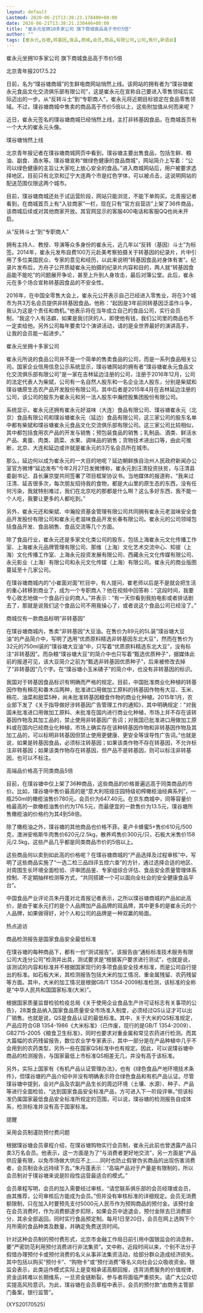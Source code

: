 ```yaml
---
layout: default
Lastmod: 2020-06-21T13:38:23.178400+00:00
date: 2020-06-21T13:38:21.230446+00:00
title: "崔永元坐拥10多家公司 旗下商城食品高于市价5倍"
author: ""
tags: [崔永元,谷塘,转基因,食品,商城,会员,商品,有限公司,公司,售价,新语丝]
---
```


崔永元坐拥10多家公司 旗下商城食品高于市价5倍

北京青年报2017.5.22

日前，名为“璞谷塘商城”的生鲜电商网站悄然上线。该网站的拥有者为“璞谷塘崔永元食品文化交流俱乐部有限公司”，这是崔永元在宣称自己要进入零售领域后实际迈出的一步。从“反转斗士”到“专职商人”，崔永元将近期目标锁定在食品零售领域。不过，璞谷塘商城中售卖的商品高于市价5倍以上，这些附加值从何而来呢？

近日，崔永元签名的璞谷塘商城已经悄然上线，主打非转基因食品，在商城首页有一个大大的崔永元头像。

璞谷塘悄然上线

北京青年报记者在璞谷塘商城网页中看到，璞谷塘主要出售食品，包括生鲜、粮油、副食、酒水等。璞谷塘宣称“做绿色健康的食品商城”，网站简介上写着：“公司以绿色健康的主旨让大家吃上放心安全的食品。”进入商城网站后，用户被要求选择地区，目前只有北京和辽宁大连两个市是红色字体，可以被点击，这说明网站的配送范围仅限这两个城市。

目前，璞谷塘商城还处于试运营阶段，网站只能浏览，不能下单购买。北青报记者看到，在商城首页上有“入驻商家”一栏，现在只有“官方自营店”上架了36件商品，该商城后续或对其他商家开放。其官网显示的客服400电话和客服QQ也尚未开启。

从“反转斗士”到“专职商人”

拥有主持人、教授、导演等众多身份的崔永元，近几年以“反转（基因）斗士”为标签。2014年，崔永元发布自费100万元赴美考察拍摄关于转基因的纪录片，片中引用了多位美国民众、专家的意见和经历，以此来说明“转基因食品对身体有害”。纪录片发布后，方舟子公开质疑崔永元拍摄的纪录片内容和目的，两人就“转基因食品能不能吃”的问题展开争论，甚至上升到人身攻击，最后对簿公堂。此后，崔永元在多个场合宣称转基因食品的不安全性。

2016年，在中国全零售大会上，崔永元公开表示自己已经进入零售业，将在3个城市为共3万名会员提供非转基因食品。他称：“起因是3年前同转基因泛滥作斗争，我认为这是个责任和商机。”他表示将在当年成立自己的食品公司，实行会员制，“我这个人有洁癖，如果是我讨厌的人，即使他有钱，我们公司里的商品也不一定卖给他。另外公司每年要卖12个演讲活动，请的是全世界最好的演讲高手，让我的会员能一起进步。”

崔永元坐拥十多家公司

崔永元所说的食品公司并不是一个简单的售卖食品的公司，而是一系列食品相关公司。国家企业信用信息公示系统显示，璞谷塘网站的拥有者“璞谷塘崔永元食品文化交流俱乐部有限公司”是一家在吉林延边注册的公司，注册于2016年12月，公司的法定代表人为柴斌，公司有一名自然人股东和一名企业法人股东，分别是柴斌和璞谷塘原生态农产品开发股份有限公司。其中后者是2015年4月在吉林延边注册的公司，该公司的股东为崔永元和另一法人股东中瀚控股集团股份有限公司。

系统显示，崔永元还拥有崔永元好滋味（大连）食品有限公司、璞谷塘崔永元（北京）食品有限公司和璞谷塘崔永元（延边）食品有限公司，这三家公司的股东名单中都有柴斌和璞谷塘崔永元食品文化交流俱乐部有限公司。这三家公司比较相似，其中都包括食用农产品的开发与销售；预包装食品的销售；乳制品、酒类、鲜活水产品、禽蛋、肉类、蔬菜、水果、调味品的销售；货物技术进出口等，由此可推断，北京、大连和延边或许就是崔永元的3万名会员所在城市。

那么，延边何以成为崔永元的一大目的地呢？延边朝鲜族自治州人民政府新闻办公室官方微博“延边发布”今年2月27日发微博称，崔永元到汪清投资扶贫，与汪清县委副书记、县长廉京燮共同签署了项目框架协议书。当地媒体的报道称，“我来过汪清、延吉很多次，每次朋友招待我的食物，都是大山里的原生态的东西，没有任何污染，我就特别难过，我们在北京吃的那都是什么啊？这么多好东西，我不能一个人吃，我要让更多的人都吃到。”

另外，崔永元还和柴斌、中瀚投资基金管理有限公司共同拥有崔永元老滋味安全食品开发股份有限公司和崔永元老滋味食品开发长春有限公司。崔永元的公司领域包括食品开发、食品销售、食品交流等几个方面。

除了食品行业，崔永元还是多家文化类公司的股东，包括上海崔永元文化传播工作室、上海崔永元品牌管理有限公司、那维（上海）文化艺术交流中心、知彼（上海）文化传播工作室、上海永元投资发展有限公司、西藏永元文化传媒有限公司、永元影业（上海）有限公司和永元文化传媒（上海）有限公司。崔永元的商业版图蔓延至十几家公司。

在璞谷塘商城内的“小崔面对面”栏目中，有人提问，崔老师以后是不是就会把生活的重心转移到商业了，成为一个专职商人？他在视频中回答称：“这段时间，我要专心致志地做一个食品行业的商人。”并表示：“有一天你看到我拍电影或者排话剧去了，那就是说我们这个食品公司不用我操心了，或者说这个食品公司已经没了。”

商城仅有一款商品标明“非转基因”

在璞谷塘商城内，售卖“非转基因”大豆油。在售价为89元的5L装“璞谷塘大豆油”的产品简介中，写明了选用“优质原料精选非转基因东北大豆”，然而在售价为32元的750ml装的“璞谷塘大豆油”中，只写着“优质原料精选东北大豆”，没有标注“非转基因”。而杂粮“璞谷塘大豆”的简介中也只写着“甄选优质种子”，据媒体此前的报道可见，该大豆简介之前为“甄选非转基因优质种子”，后来被修改去掉了“非转基因”几个字。在“璞谷塘小玉米碴子”的简介中，也没有非转基因的标识。

我国对于转基因食品标识有明确而严格的规定。目前，中国批准商业化种植的转基因作物有棉花和番木瓜两种，批准进口用做加工原料的转基因作物有大豆、玉米、棉花、油菜和甜菜5种，尚未批准转基因粮食作物的商业化种植。2015年1月，农业部下发了《关于指导做好涉转基因广告管理工作的通知》，其中明确规定：“对我国未批准进口用做加工原料、未批准在国内进行商业化种植，市场上并不存在该转基因作物及其加工品的，禁止使用非转基因广告词；对我国已批准进口用做加工原料或在国内已经商业化种植，市场上确实存在该种转基因作物和非转基因作物及其加工品的，可以标明非转基因但禁止使用更健康、更安全等误导性广告词。”也就是说，如果是转基因食品，必须标注转基因；如果该类作物不存在转基因，不允许标注非转基因；如果该类作物存在转基因，但产品不是转基因，则可以标注非转基因，也可以不标注。

高端品价格高于同类商品5倍

目前，在璞谷塘中仅上架了36种商品，这些商品的价格普遍远高于同类商品的市价。比如，璞谷塘中售价最高的是“意大利班娅庄园特级初榨橄榄油经典系列”，一瓶250ml的橄榄油售价780元，会员价为647.40元。在京东商城中，同等容量价格最高的一款橄榄油售价约为176.5元，而最便宜的一款售价为13.5元，璞谷塘所售橄榄油的价格约为其4到58倍。

除了橄榄油之外，璞谷塘的其他商品也价格不菲。麦卢卡蜂蜜5+售价610元/500克，澳洲安格斯牛肉售价620元/2.5kg，散养鸡售价300元/只，石板大米售价158元/2.5kg，这些产品几乎都是同类商品市价的5倍以上。

这些商品何以卖到如此高的价格呢？在璞谷塘商城的“产品选择及过程审核”中，写明了这些商品实施了“一选二检三品四评五控六查”的方针，通过选择合适的地区、对周围生长环境全面检验、评审团品鉴、专家组综合评估、食品安全质量管理体系控制、不定期抽样检测等方式，“共同搭建一个可以面向全社会的安全健康食品平台”。

中国食品产业评论员朱丹蓬对北青报记者表示，之所以璞谷塘商城的产品如此高价，是由于崔永元打的是个人品牌加产品品牌的双品牌，其中更多的是崔永元的个人品牌，如果做得好，对个人和公司的品牌是一种双赢的局面。

热点追访

商品检测报告是国家食品安全最低标准

在璞谷塘的每种商品下，都有一份“测试报告”。该报告由“通标标准技术服务有限公司大连分公司”检测并出具，测试要求是“根据客户要求进行测试”，也就是说，该测试的内容和标准并不根据国家现行的多项食品安全技术标准，而是公司自行提出的标准。如石板大米，其检测报告包括大米的加工情况、重金属残留、农药残留等方面。其中，大米的加工情况是根据GB/T 1354-2009标准检测，该标准的全称是“中华人民共和国国家标准(大米)”。

根据国家质量监督检验检疫总局《关于使用企业食品生产许可证标志有关事项的公告》，28类食品纳入国家食品质量安全市场准入制度，必须经过QS认证才可以出厂销售。也就是说，QS是食品认证的最低标准。其中，关于大米的QS标准规定，产品应符合GB 1354-1986《大米标准》（已作废，现行的是GB/T 1354-2009）、GB2715-2005《粮食卫生标准》，同时也要求对重金属和常见农药进行检测。而其大篇幅的农药残留报告，数位农业学专家表示，其中一部分是在产品种植中几乎不会用到的农药类型，另外一些在国家QS标准中也有规定。因此，可以说璞谷塘中商品的检测报告，与国家最低上市标准QS相差无几，并没有高于该标准。

另外，实际上国家有《有机产品认证管理办法》，也有《绿色食品产地环境技术条件》，但璞谷塘的产品介绍中并没有明确表示符合绿色食品和有机产品认证。尽管璞谷塘中提到，会对产品及农副产品生长的周边环境（土壤、水源）、种子、产品等进行全面检验，“达到国家食品安全标准产品，方可进入下一阶段评审。”但该标准仍属国家最低食品安全标准所规定的范围，可以说，璞谷塘的检测报告自成体系，检测标准并没有高于国家标准。

提醒

采用会员制谨防预付费问题

根据璞谷塘会员章程介绍，在璞谷塘购物实行会员制，崔永元此前也曾透露产品只卖3万名会员。他表示，这一方面是为了“与消费者更好地交流”，另一方面是“产品供应量有限，以免市场做大供应不上……同时也防止假冒伪劣商品的出现伤害消费者，会员制会永远持续下去。”朱丹蓬表示：“高端产品对于产量是有限制的，所以会员制对于璞谷塘来说是阶段性运营最适合的模式。”

会员章程写明，会员的加入需要经过审核，“请您联系俱乐部的会员经理或会员，由其推荐，公司审核后方能成为会员。”但并没有审核标准的详细规定。会员无消费额限制，只在加入时要预先支付5000元人民币作为预购商品的预付金。该预付金在会员消费时，作为消费额逐步扣除，如果会员中途退会，预付金除去已消费部分，其余全部返回。同时实行食品预定制。每月1日至20日，会员在网上选购下个月所需的食品种类及数量，并确定免费送货时间。

针对这种会员制的预付费形式，北京市金融工作局日前引用中国银监会的消息称，要“严密防范利用预付消费进行非法集资”。文中称，近段时间以来，个别不法分子假借办理预付卡或预付消费的名义从事非法集资活动，给部分群众造成经济损失。其中包括以购买“预付卡”、“购物卡”或“预付消费”等名义向社会公众吸收资金。银监会表示，此类运作模式实际上是变相承诺高额回报，违背消费服务的价值规律，资金运转难以长期维系，一旦资金链断裂，参与者将面临严重损失。请广大公众切实提高风险意识。为此，璞谷塘在会员章程中表示，会员的预付款“由商务主管部门备案，银行监管”。

(XYS20170525)

